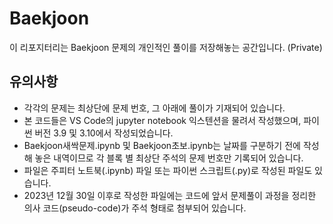 # Baekjoon
이 리포지터리는 Baekjoon 문제의 개인적인 풀이를 저장해놓는 공간입니다. (Private)

## 유의사항
* 각각의 문제는 최상단에 문제 번호, 그 아래에 풀이가 기재되어 있습니다.
* 본 코드들은 VS Code의 jupyter notebook 익스텐션을 물려서 작성했으며, 파이썬 버전 3.9 및 3.10에서 작성되었습니다.
* Baekjoon새싹문제.ipynb 및 Baekjoon초보.ipynb는 날짜를 구분하기 전에 작성해 놓은 내역이므로 각 블록 별 최상단 주석의 문제 번호만 기록되어 있습니다.
* 파일은 주피터 노트북(.ipynb) 파일 또는 파이썬 스크립트(.py)로 작성된 파일도 있습니다.
* 2023년 12월 30일 이후로 작성한 파일에는 코드에 앞서 문제풀이 과정을 정리한 의사 코드(pseudo-code)가 주석 형태로 첨부되어 있습니다.
